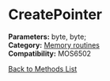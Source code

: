 # CreatePointer

**Parameters:** byte, byte;  
**Category:** [Memory routines](../categories/memory_routines.md)  
**Compatibility:** MOS6502  


[Back to Methods List](../../SUMMARY.md)
